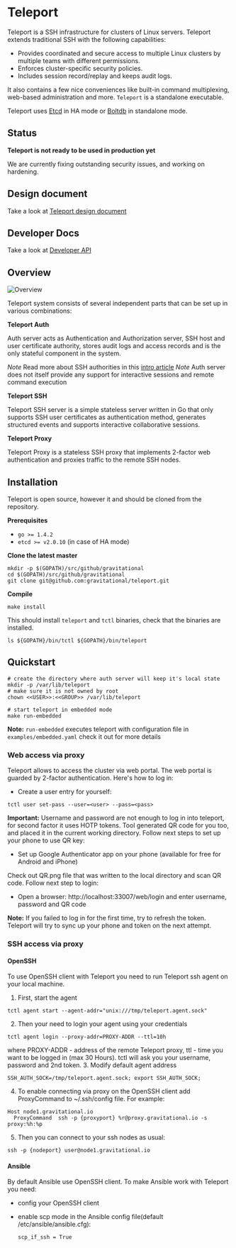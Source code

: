 # Teleport

Teleport is a SSH infrastructure for clusters of Linux servers. Teleport extends 
traditional SSH with the following capabilities:

* Provides coordinated and secure access to multiple Linux clusters by multiple teams 
  with different permissions.
* Enforces cluster-specific security policies.
* Includes session record/replay and keeps audit logs.

It also contains a few nice conveniences like built-in command multiplexing, web-based
administration and more. `Teleport` is a standalone executable.

Teleport uses [Etcd](https://coreos.com/etcd/) in HA mode or [Boltdb](https://github.com/boltdb/bolt) in standalone mode.

## Status

**Teleport is not ready to be used in production yet**

We are currently fixing outstanding security issues, and working on hardening.

## Design document

Take a look at [Teleport design document](https://docs.google.com/a/gravitational.io/document/d/10-DjtvKFjsiPHcMDArHtjvepdQg5iZUWSafAF03OBbE/edit?usp=sharing)

## Developer Docs

Take a look at [Developer API](docs/api.md)

## Overview

![Overview](docs/img/teleport.png)

Teleport system consists of several independent parts that can be set up in various combinations:

**Teleport Auth**

Auth server acts as Authentication and Authorization server, SSH host and user certificate authority, stores audit logs and access
records and is the only stateful component in the system.

*Note* Read more about SSH authorities in this [intro article](https://www.digitalocean.com/community/tutorials/how-to-create-an-ssh-ca-to-validate-hosts-and-clients-with-ubuntu)
*Note* Auth server does not itself provide any support for interactive sessions and remote command execution

**Teleport SSH**

Teleport SSH server is a simple stateless server written in Go that only supports SSH user certificates as authentication method,
generates structured events and supports interactive collaborative sessions.

**Teleport Proxy**

Teleport Proxy is a stateless SSH proxy that implements 2-factor web authentication and proxies traffic to the remote SSH nodes.

## Installation

Teleport is open source, however it   and should be cloned from the repository.

**Prerequisites**

* `go >= 1.4.2`
* `etcd >= v2.0.10` (in case of HA mode)

**Clone the latest master**

```shell
mkdir -p $(GOPATH)/src/github/gravitational
cd $(GOPATH)/src/github/gravitational
git clone git@github.com:gravitational/teleport.git
```

**Compile**

```shell
make install
```

This should install `teleport` and `tctl` binaries, check that the binaries are installed.

```shell
ls ${GOPATH}/bin/tctl ${GOPATH}/bin/teleport
```

## Quickstart

```shell
# create the directory where auth server will keep it's local state
mkdir -p /var/lib/teleport
# make sure it is not owned by root
chown <<USER>>:<<GROUP>> /var/lib/teleport

# start teleport in embedded mode
make run-embedded
```

**Note:** `run-embedded` executes teleport with configuration file in `examples/embedded.yaml` check it out for more details

### Web access via proxy

Teleport allows to access the cluster via web portal. The web portal is guarded by 2-factor authentication. Here's how to log in:


* Create a user entry for yourself:

```shell
tctl user set-pass --user=<user> --pass=<pass>
```

**Important:** Username and password are not enough to log in into teleport, for second factor it uses HOTP tokens.
Tool generated QR code for you too, and placed it in the current working directory. Follow next steps to set up your phone to use QR key:

* Set up Google Authenticator app on your phone (available for free for Android and iPhone)

Check out QR.png file that was written to the local directory and scan QR code. Follow next step to login:

* Open a browser: http://localhost:33007/web/login and enter username, password and QR code

**Note:** If you failed to log in for the first time, try to refresh the token. Teleport will try to sync up your phone and token on the next attempt.


### SSH access via proxy

#### OpenSSH

To use OpenSSH client with Teleport you need to run Teleport ssh agent on your local machine.

1. First, start the agent
  
  ```shell
  tctl agent start --agent-addr="unix:///tmp/teleport.agent.sock"
  ```
2. Then your need to login your agent using your credentials
  
  ```shell
  tctl agent login --proxy-addr=PROXY-ADDR --ttl=10h
  ```
  where PROXY-ADDR - address of the remote Teleport proxy, ttl - time you want to be logged in (max 30 Hours).
  tctl will ask you your username, password and 2nd token.
3. Modify default agent address
  
  ```shell
  SSH_AUTH_SOCK=/tmp/teleport.agent.sock; export SSH_AUTH_SOCK;
  ```
4. To enable connecting via proxy on the OpenSSH client add ProxyCommand to ~/.ssh/config file. For example:
  
  ```
  Host node1.gravitational.io
    ProxyCommand  ssh -p {proxyport} %r@proxy.gravitational.io -s proxy:%h:%p
  ```
5. Then you can connect to your ssh nodes as usual:
  
  ```shell
  ssh -p {nodeport} user@node1.gravitational.io
  ```

#### Ansible

By default Ansible use OpenSSH client. To make Ansible work with Teleport you need:
* config your OpenSSH client
* enable scp mode in the Ansible config file(default /etc/ansible/ansible.cfg):
  
  ```
  scp_if_ssh = True
  ```
